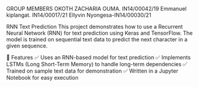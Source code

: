 GROUP MEMBERS
OKOTH ZACHARIA OUMA. IN14/00042/19
Emmanuel kiplangat. IN14/00017/21
Ellyvin Nyongesa-IN14/00030/21

RNN Text Prediction
This project demonstrates how to use a Recurrent Neural Network (RNN) for text prediction using Keras and TensorFlow. The model is trained on sequential text data to predict the next character in a given sequence.

📌 Features
✅ Uses an RNN-based model for text prediction
✅ Implements LSTMs (Long Short-Term Memory) to handle long-term dependencies
✅ Trained on sample text data for demonstration
✅ Written in a Jupyter Notebook for easy execution
